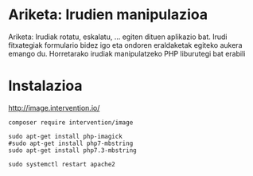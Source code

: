 # Ariketa: Irudien manipulazioa

Ariketa: Irudiak rotatu, eskalatu, ... egiten dituen aplikazio bat. Irudi fitxategiak formulario bidez igo eta ondoren eraldaketak egiteko aukera emango du. Horretarako irudiak manipulatzeko PHP liburutegi bat erabili

# Instalazioa

http://image.intervention.io/

```
composer require intervention/image
```

```
sudo apt-get install php-imagick
#sudo apt-get install php7-mbstring
sudo apt-get install php7.3-mbstring

sudo systemctl restart apache2
```

